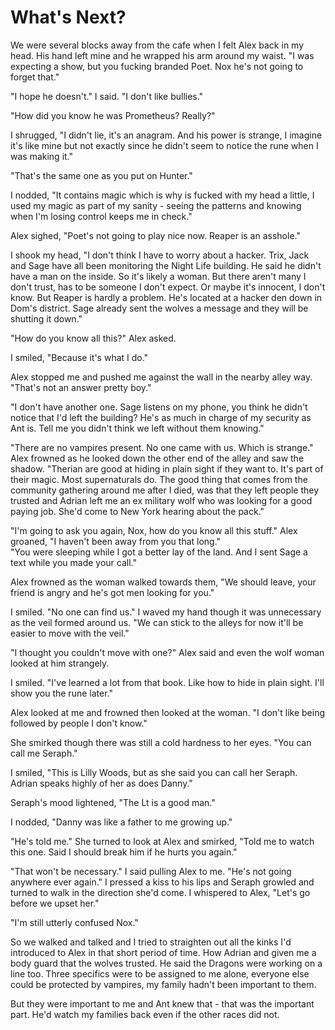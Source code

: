 # What's Next?

We were several blocks away from the cafe when I felt Alex back in my head.  His hand left mine and he wrapped his arm around my waist.  "I was expecting a show, but you fucking branded Poet.  Nox he's not going to forget that."

"I hope he doesn't." I said.  "I don't like bullies."

"How did you know he was Prometheus?  Really?"

I shrugged, "I didn't lie, it's an anagram.  And his power is strange, I imagine it's like mine but not exactly since he didn't seem to notice the rune when I was making it."

"That's the same one as you put on Hunter."

I nodded, "It contains magic which is why is fucked with my head a little, I used my magic as part of my sanity - seeing the patterns and knowing when I'm losing control keeps me in check."

Alex sighed, "Poet's not going to play nice now.  Reaper is an asshole."

I shook my head, "I don't think I have to worry about a hacker.  Trix, Jack and Sage have all been monitoring the Night Life building.  He said he didn't have a man on the inside.  So it's likely a woman.  But there aren't many I don't trust, has to be someone I don't expect.  Or maybe it's innocent, I don't know.  But Reaper is hardly a problem.  He's located at a hacker den down in Dom's district.  Sage already sent the wolves a message and they will be shutting it down."

"How do you know all this?"  Alex asked.

I smiled, "Because it's what I do."

Alex stopped me and pushed me against the wall in the nearby alley way.  "That's not an answer pretty boy."

"I don't have another one.  Sage listens on my phone, you think he didn't notice that I'd left the building?  He's as much in charge of my security as Ant is.  Tell me you didn't think we left without them knowing."

"There are no vampires present.  No one came with us.  Which is strange."  Alex frowned as he looked down the other end of the alley and saw the shadow.  "Therian are good at hiding in plain sight if they want to.  It's part of their magic.  Most supernaturals do.  The good thing that comes from the community gathering around me after I died, was that they left people they trusted and Adrian left me an ex military wolf who was looking for a good paying job.  She'd come to New York hearing about the pack."

"I'm going to ask you again, Nox, how do you know all this stuff."  Alex groaned, "I haven't been away from you that long."                                                                           
"You were sleeping while I got a better lay of the land.  And I sent Sage a text while you made your call."

Alex frowned as the woman walked towards them, "We should leave, your friend is angry and he's got men looking for you."

I smiled.  "No one can find us."  I waved my hand though it was unnecessary as the veil formed around us.  "We can stick to the alleys for now it'll be easier to move with the veil."

"I thought you couldn't move with one?"  Alex said and even the wolf woman looked at him strangely. 

I smiled.  "I've learned a lot from that book.  Like how to hide in plain sight.  I'll show you the rune later."

Alex looked at me and frowned then looked at the woman.  "I don't like being followed by people I don't know."

She smirked though there was still a cold hardness to her eyes.  "You can call me Seraph."

I smiled, "This is Lilly Woods, but as she said you can call her Seraph.  Adrian speaks highly of her as does Danny."

Seraph's mood lightened, "The Lt is a good man."

I nodded, "Danny was like a father to me growing up."

"He's told me."  She turned to look at Alex and smirked, "Told me to watch this one.  Said I should break him if he hurts you again."

"That won't be necessary."  I said pulling Alex to me.  "He's not going anywhere ever again."  I pressed a kiss to his lips and Seraph growled and turned to walk in the direction she'd come.  I whispered to Alex, "Let's go before we upset her."

"I'm still utterly confused Nox."

So we walked and talked and I tried to straighten out all the kinks I'd introduced to Alex in that short period of time.  How Adrian and given me a body guard that the wolves trusted.  He said the Dragons were working on a line too.  Three specifics were to be assigned to me alone, everyone else could be protected by vampires, my family hadn't been important to them.

But they were important to me and Ant knew that - that was the important part.  He'd watch my families back even if the other races did not.